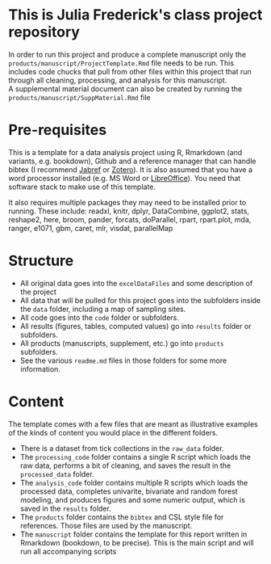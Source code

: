 # This is Julia Frederick's class project repository

In order to run this project and produce a complete manuscript only the `products/manuscript/ProjectTemplate.Rmd` file needs to be run. This includes code chucks that pull from other files within this project that run through all cleaning, processing, and analysis for this manuscript.  
A supplemental material document can also be created by running the `products/manuscript/SuppMaterial.Rmd` file


# Pre-requisites

This is a template for a data analysis project using R, Rmarkdown (and variants, e.g. bookdown), Github and a reference manager that can handle bibtex (I recommend [Jabref](http://www.jabref.org/) or [Zotero](https://www.zotero.org/)). It is also assumed that you have a word processor installed (e.g. MS Word or [LibreOffice](https://www.libreoffice.org/)). You need that software stack to make use of this template.  

It also requires multiple packages they may need to be installed prior to running. These include: readxl, knitr, dplyr, DataCombine, ggplot2, stats, reshape2, here, broom, pander, forcats, doParallel, rpart, rpart.plot, mda, ranger, e1071, gbm, caret, mlr, visdat, parallelMap

# Structure

* All original data goes into the `excelDataFiles` and some description of the project
* All data that will be pulled for this project goes into the subfolders inside the `data` folder, including a map of sampling sites.
* All code goes into the `code` folder or subfolders.
* All results (figures, tables, computed values) go into `results` folder or subfolders.
* All products (manuscripts, supplement, etc.) go into `products` subfolders.
* See the various `readme.md` files in those folders for some more information.

# Content 

The template comes with a few files that are meant as illustrative examples of the kinds of content you would place in the different folders. 

* There is a dataset from tick collections in the `raw_data` folder. 
* The `processing_code` folder contains a single R script which loads the raw data, performs a bit of cleaning, and saves the result in the `processed_data` folder.
* The `analysis_code` folder contains multiple R scripts which loads the processed data, completes univarite, bivariate and random forest modeling, and produces figures and some numeric output, which is saved in the `results` folder.
* The `products` folder contains the `bibtex` and CSL style file for references. Those files are used by the manuscript.
* The  `manuscript` folder contains the template for this report written in Rmarkdown (bookdown, to be precise). This is the main script and will run all accompanying scripts



